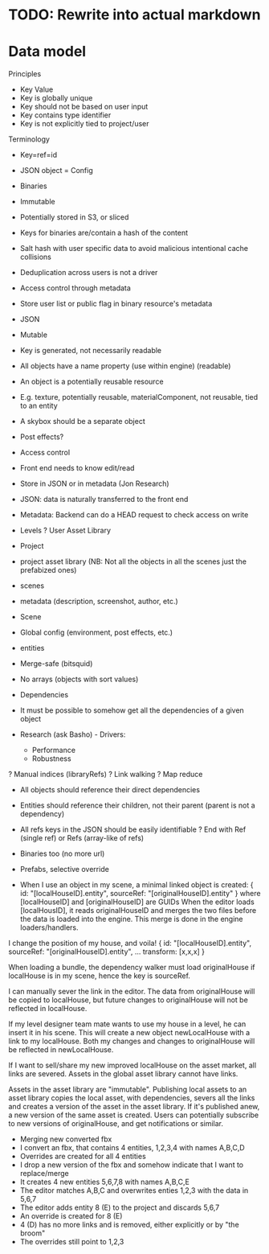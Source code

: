 # TODO: Rewrite into actual markdown

# Data model
Principles
- Key Value
- Key is globally unique
- Key should not be based on user input
- Key contains type identifier
- Key is not explicitly tied to project/user

Terminology
- Key=ref=id
- JSON object = Config



- Binaries
 - Immutable
 - Potentially stored in S3, or sliced
 - Keys for binaries are/contain a hash of the content
  - Salt hash with user specific data to avoid malicious intentional cache collisions
   - Deduplication across users is not a driver
 - Access control through metadata
  - Store user list or public flag in binary resource's metadata


- JSON
 - Mutable
 - Key is generated, not necessarily readable
 - All objects have a name property (use within engine) (readable)
 - An object is a potentially reusable resource
  - E.g. texture, potentially reusable, materialComponent, not reusable, tied to an entity
  - A skybox should be a separate object
  - Post effects?

 - Access control
  - Front end needs to know edit/read
  - Store in JSON or in metadata (Jon Research)
   - JSON: data is naturally transferred to the front end
   - Metadata: Backend can do a HEAD request to check access on write

 - Levels
  ? User Asset Library
  - Project
   - project asset library (NB: Not all the objects in all the scenes just the prefabized ones)
   - scenes
   - metadata (description, screenshot, author, etc.)
  - Scene
   - Global config (environment, post effects, etc.)
   - entities



 - Merge-safe (bitsquid)
  - No arrays (objects with sort values)
 
 - Dependencies
  - It must be possible to somehow get all the dependencies of a given object
   - Research (ask Basho)
    - Drivers: 
     - Performance
     - Robustness

   ? Manual indices (libraryRefs)
   ? Link walking
   ? Map reduce

  - All objects should reference their direct dependencies
   - Entities should reference their children, not their parent (parent is not a dependency)

  - All refs keys in the JSON should be easily identifiable
   ? End with Ref (single ref) or Refs (array-like of refs)
   - Binaries too (no more url)
 
 - Prefabs, selective override
  - When I use an object in my scene, a minimal linked object is created: 
  {
    id: "[localHouseID].entity",
    sourceRef: "[originalHouseID].entity"
  }
  where [localHouseID] and [originalHouseID] are GUIDs
  When the editor loads [localHousID], it reads originalHouseID and merges the two files
  before the data is loaded into the engine. This merge is done in the engine loaders/handlers. 

  I change the position of my house, and voila!
  {
    id: "[localHouseID].entity",
    sourceRef: "[originalHouseID].entity",
    ...
    transform: [x,x,x]
  }

  When loading a bundle, the dependency walker must load originalHouse if localHouse is in my scene, 
  hence the key is sourceRef.

  I can manually sever the link in the editor. The data from originalHouse will be copied to localHouse, 
  but future changes to originalHouse will not be reflected in localHouse. 

  If my level designer team mate wants to use my house in a level, he can insert it in his scene. This 
  will create a new object newLocalHouse with a link to my localHouse. Both my changes and changes to 
  originalHouse will be reflected in newLocalHouse. 

  If I want to sell/share my new improved localHouse on the asset market, all links are severed. Assets
  in the global asset library cannot have links. 

  Assets in the asset library are "immutable". Publishing local assets to an asset library copies
  the local asset, with dependencies, severs all the links and creates a version of the asset in the 
  asset library. If it's published anew, a new version of the same asset is created. Users can 
  potentially subscribe to new versions of originalHouse, and get notifications or similar. 

 - Merging new converted fbx
  - I convert an fbx, that contains 4 entities, 1,2,3,4 with names A,B,C,D
  - Overrides are created for all 4 entities
  - I drop a new version of the fbx and somehow indicate that I want to replace/merge
  - It creates 4 new entities 5,6,7,8 with names A,B,C,E
  - The editor matches A,B,C and overwrites enties 1,2,3 with the data in 5,6,7
  - The editor adds entity 8 (E) to the project and discards 5,6,7
  - An override is created for 8 (E)
  - 4 (D) has no more links and is removed, either explicitly or by "the broom"
  - The overrides still point to 1,2,3


